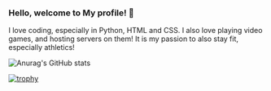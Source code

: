### Hello, welcome to My profile! 👋

I love coding, especially in Python, HTML and CSS.
I also love playing video games, and hosting servers on them!
It is my passion to also stay fit, especially athletics!

![Anurag's GitHub stats](https://github-readme-stats.vercel.app/api?username=Bump64&show_icons=true&theme=radical)


[![trophy](https://github-profile-trophy.vercel.app/?username=Bump64&theme=monokai)](https://github.com/ryo-ma/github-profile-trophy)
